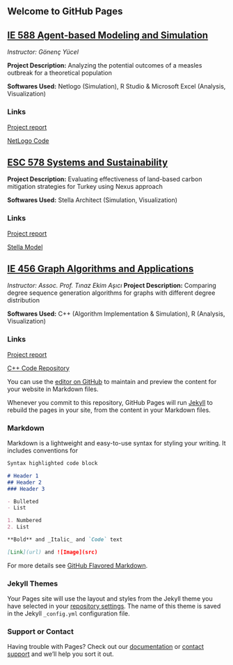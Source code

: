 ## Welcome to GitHub Pages

## [IE 588 Agent-based Modeling and Simulation](https://ie.boun.edu.tr/courses/ie-588-agent-based-modelling-and-simulation) 
_Instructor: Gönenç Yücel_

**Project Description:** Analyzing the potential outcomes of a measles outbreak for a theoretical population

**Softwares Used:** Netlogo (Simulation), R Studio & Microsoft Excel (Analysis, Visualization)
### Links
[Project report](IE_588_Project_Report.pdf)

[NetLogo Code](IE_588_Project_code.nlogo)


## [ESC 578 Systems and Sustainability](https://esc.boun.edu.tr/tr/graduate-courses) 
**Project Description:** Evaluating effectiveness of land-based carbon mitigation strategies for Turkey using Nexus approach

**Softwares Used:** Stella Architect (Simulation, Visualization)
### Links
[Project report](ESC_578_Project_Writeup.pdf)

[Stella Model](ESC_578_Project_Model.stmx)


## [IE 456 Graph Algorithms and Applications](IE_456_Syllabus) 
_Instructor: Assoc. Prof. Tınaz Ekim Aşıcı_
**Project Description:** Comparing degree sequence generation algorithms for graphs with different degree distribution

**Softwares Used:** C++ (Algorithm Implementation & Simulation), R (Analysis, Visualization) 
### Links
[Project report](IE_456_Project_Report.pdf)

[C++ Code Repository](https://github.com/orkunirsoy/oirsoy/tree/main/IE%20_456_Project_Code)
















You can use the [editor on GitHub](https://github.com/orkunirsoy/oirsoy/edit/main/README.md) to maintain and preview the content for your website in Markdown files.

Whenever you commit to this repository, GitHub Pages will run [Jekyll](https://jekyllrb.com/) to rebuild the pages in your site, from the content in your Markdown files.

### Markdown

Markdown is a lightweight and easy-to-use syntax for styling your writing. It includes conventions for

```markdown
Syntax highlighted code block

# Header 1
## Header 2
### Header 3

- Bulleted
- List

1. Numbered
2. List

**Bold** and _Italic_ and `Code` text

[Link](url) and ![Image](src)
```

For more details see [GitHub Flavored Markdown](https://guides.github.com/features/mastering-markdown/).

### Jekyll Themes

Your Pages site will use the layout and styles from the Jekyll theme you have selected in your [repository settings](https://github.com/orkunirsoy/oirsoy/settings/pages). The name of this theme is saved in the Jekyll `_config.yml` configuration file.

### Support or Contact

Having trouble with Pages? Check out our [documentation](https://docs.github.com/categories/github-pages-basics/) or [contact support](https://support.github.com/contact) and we’ll help you sort it out.
